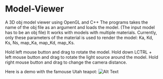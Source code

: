 # Model-Viewer
A 3D obj model viewer using OpenGL and C++
The programs takes the name of the obj file as an argument and loads the model. (The input model has to be an obj file)
It works with models with multiple materials.
Currently, only these parameters of the material is used to render the model: Ka, Kd, Ks, Ns, map_Ka, map_Kd, map_Ks.

Hold left mouse button and drag to rotate the model.
Hold down LCTRL + left mouse button and drag to rotate the light source around the model.
Hold right mouse button and drag to change the camera distance.

Here is a demo with the famouse Utah teapot:
![Alt Text](demo.gif)
